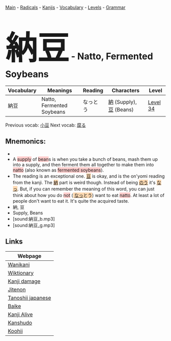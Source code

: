 <style> bigfont {font-size: 100px}</style>
[Main](../README.md) -
[Radicals](../radicals.md) -
[Kanjis](../kanjis.md) -
[Vocabulary](../vocabulary.md) -
[Levels](../levels.md) -
[Grammar](../grammar.md)
# <bigfont> 納豆</bigfont> - Natto, Fermented Soybeans 

| Vocabulary | Meanings | Reading | Characters | Level |
| --- | --- | --- | --- | --- |
| 納豆 | Natto, Fermented Soybeans | なっとう |  [納](../kanjis/納.md) (Supply), [豆](../kanjis/豆.md) (Beans) | [Level 34](../levels/wk_level34.md) |

Previous vocab: [小豆](小豆.md) Next vocab: [腐る](腐る.md) 

## Mnemonics:

* 
* A <span style="background-color:#ffcccb"> supply</span> of <span style="background-color:#ffcccb"> bean</span>s is when you take a bunch of beans, mash them up into a supply, and then ferment them all together to make them into <span style="background-color:#ffcccb"> natto</span> (also known as <span style="background-color:#ffcccb"> fermented soybeans</span>).
* The reading is an exceptional one. <span style="background-color:#fed8b1"> [豆](https://jisho.org/search/豆)</span> is okay, and is the on'yomi reading from the kanji. The <span style="background-color:#fed8b1"> [納](https://jisho.org/search/納)</span> part is weird though. Instead of being <span style="background-color:#fed8b1"> [のう](https://jisho.org/search/のう)</span> it's <span style="background-color:#fed8b1"> [なっ](https://jisho.org/search/なっ)</span>. But, if you can remember the meaning of this word, you can just think about how you do <span style="background-color:#ffcccb"> not</span> (<span style="background-color:#fed8b1"> [なっ](https://jisho.org/search/なっ)とう</span>) want to eat <span style="background-color:#ffcccb"> natto</span>. At least a lot of people don't want to eat it. It's quite the acquired taste.
* 納, 豆
* Supply, Beans
* [sound:納豆_b.mp3]
* [sound:納豆_g.mp3]


## Links 

| Webpage |
| --- |
| [Wanikani          ](https://www.wanikani.com/kanji/納豆) |
| [Wiktionary        ](https://en.wiktionary.org/wiki/納豆) |
| [Kanji damage      ](http://www.kanjidamage.com/kanji/search?utf8=✓&q=納豆) |
| [Jitenon           ](https://jitenon.com/kanji/納豆) |
| [Tanoshii japanese ](https://www.tanoshiijapanese.com/dictionary/kanji.cfm?k=納豆) |
| [Baike             ](https://baike.baidu.com/item/納豆) |
| [Kanji Alive       ](https://app.kanjialive.com/納豆) |
| [Kanshudo          ](https://www.kanshudo.com/searchmn?q=納豆) |
| [Koohii            ](https://kanji.koohii.com/study/kanji/納豆) |

